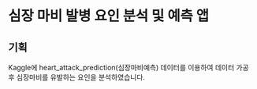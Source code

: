 # 심장 마비 발병 요인 분석 및 예측 앱


## 기획
Kaggle에 heart_attack_prediction(심장마비예측) 데이터를 이용하여 데이터 가공 후 심장마비를 유발하는 요인을 분석하였습니다.
